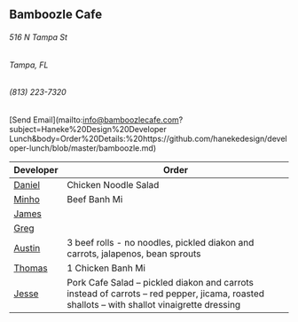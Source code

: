 ## Bamboozle Cafe
###### 516 N Tampa St
###### Tampa, FL
###### (813) 223-7320
[Send Email](mailto:info@bamboozlecafe.com?subject=Haneke%20Design%20Developer Lunch&body=Order%20Details:%20https://github.com/hanekedesign/developer-lunch/blob/master/bamboozle.md)

Developer     | Order
--------------|---------------------
[Daniel](https://github.com/dtartaglia)           	| Chicken Noodle Salad
[Minho](https://github.com/minhochoi)               | Beef Banh Mi
[James](https://github.com/jlandrum)                | 
[Greg](https://github.com/greghochsprung)           | 
[Austin](https://github.com/austinmccarthy-haneke)  | 3 beef rolls - no noodles, pickled diakon and carrots, jalapenos, bean sprouts
[Thomas](https://github.com/ThomasKomarnicki)       | 1 Chicken Banh Mi
[Jesse](https://github.com/jessecurry)              | Pork Cafe Salad – pickled diakon and carrots instead of carrots – red pepper, jicama, roasted shallots – with shallot vinaigrette dressing
